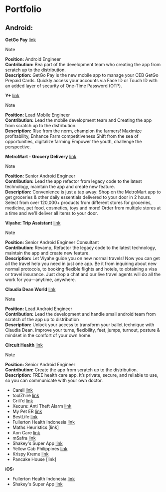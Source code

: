 # Portfolio

<h2>Android:</h2>

**GetGo Pay** [link](https://play.google.com/store/apps/details?id=com.unionbankph.getgopay&hl=en)
> [!NOTE]
> **Position:** Android Engineer</br>
> **Contribution:** Bea part of the development team who creating the app from scratch up to the distribution.</br>
> **Description:** GetGo Pay is the new mobile app to manage your CEB GetGo Prepaid Cards. Quickly access your accounts via Face ID or Touch ID with an added layer of security of One-Time Password (OTP).

**Y+** [link](https://play.google.com/store/apps/details?id=com.aljayagro.yplus&hl=en&gl=US)
> [!NOTE]
> **Position:** Lead Mobile Engineer</br>
> **Contribution:** Lead the mobile development team and Creating the app from scratch up to the distribution.</br>
> **Description:** Rise from the norm, champion the farmers! Maximize profitability, Enhance Farm competitiveness Shift from the sea of opportunities, digitalize farming Empower the youth, challenge the perspective.

**MetroMart - Grocery Delivery** [link](https://play.google.com/store/apps/details?id=com.metromart.metromart&hl=en_US)
> [!NOTE]
> **Position:** Senior Android Engineer</br>
> **Contribution:** Lead the app refactor from legacy code to the latest technology, maintain the app and create new feature.</br>
> **Description:** Convenience is just a tap away: Shop on the MetroMart app to get groceries & other daily essentials delivered to your door in 2 hours. Select from over 120,000+ products from different stores for groceries, medicine, pet food, cosmetics, toys and more! Order from multiple stores at a time and we'll deliver all items to your door.
  
**Viyahe: Trip Assistant** [link](https://play.google.com/store/apps/details?id=com.viyahe.android.messenger.Viyahe&hl=en_US)
> [!NOTE]
> **Position:** Senior Android Engineer Consultant</br>
> **Contribution:** Revamp, Refactor the legacy code to the latest technology, maintain the app and create new feature.</br>
> **Description:** Let Viyahe guide you on new normal travels! Now you can get all the travel help you need in just one app. Be it from inquiring about new normal protocols, to booking flexible flights and hotels, to obtaining a visa or travel insurance. Just drop a chat and our live travel agents will do all the work for you—anytime, anywhere.
  
**Claudia Dean World** [link](https://play.google.com/store/apps/details?id=com.claudiadeanworld&hl=en_US)
> [!NOTE]
> **Position:** Lead Android Engineer</br>
> **Contribution:** Lead the development and handle small android team from scratch of the app up to distribution</br>
> **Description:** Unlock your access to transform your ballet technique with Claudia Dean. Improve your turns, flexibility, feet, jumps, turnout, posture & mindset in the comfort of your own home.

**Circuit Health** [link](https://play.google.com/store/apps/details?id=com.appetiser.circuithealth)
> [!NOTE]
> **Position:** Senior Android Engineer</br>
> **Contribution:** Create the app from scratch up to the distribution.</br>
> **Description:** FREE health care app. It’s private, secure, and reliable to use, so you can communicate with your own doctor.

- Carell [link](https://play.google.com/store/apps/details?id=com.appetiser.itrackit&hl=en_US)
- toolZhire [link](https://play.google.com/store/apps/details?id=com.appetiser.toolzhire)
- Grill'd [link](https://play.google.com/store/apps/details?id=com.grilld.grilld&hl=en_AU)
- Xecure: Anti Theft Alarm [link](https://play.google.com/store/apps/details?id=com.appetiser.xecure&hl=en&gl=US)
- My Pet ER [link](https://play.google.com/store/apps/details?id=com.appetiser.mypeter)
- BestLife [link](https://play.google.com/store/apps/details?id=com.appetiser.bestlife)
- Fullerton Health Indonesia [link](https://play.google.com/store/apps/details?id=com.fhnid&hl=en_US)
- Maths Heuristics [link]
- Aon Care [link](https://play.google.com/store/apps/details?id=com.skubbs.aon.ui&hl=en_US)
- mSafra [link](https://play.google.com/store/apps/details?id=com.safra.msafraxp&hl=en_US)
- Shakey's Super App [link](https://play.google.com/store/apps/details?id=ph.shakeyspizza.shakeysapp&hl=en_US&gl=US)
- Yellow Cab Philippines [link](https://play.google.com/store/apps/details?id=com.delivery.yellowcab.app)
- Krispy Kreme [link](https://play.google.com/store/apps/details?id=com.krispykreme.HotLights&hl=en_US)
- Pancake House [link]


**iOS:**
- Fullerton Health Indonesia [link](https://apps.apple.com/us/app/fh-indonesia/id1451039396)
- Shakey's Super App [link](https://apps.apple.com/ph/app/shakeys-super-app/id1536371207)
